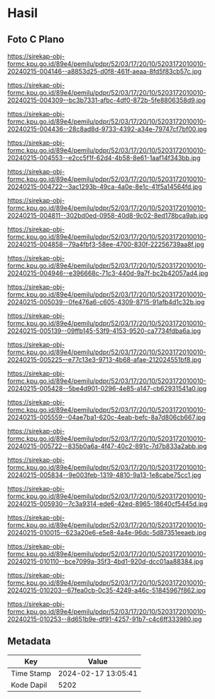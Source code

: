 # Hasil

## Foto C Plano

https://sirekap-obj-formc.kpu.go.id/89e4/pemilu/pdpr/52/03/17/20/10/5203172010010-20240215-004146--a8853d25-d0f8-461f-aeaa-8fd5f83cb57c.jpg

https://sirekap-obj-formc.kpu.go.id/89e4/pemilu/pdpr/52/03/17/20/10/5203172010010-20240215-004309--bc3b7331-afbc-4df0-872b-5fe8806358d9.jpg

https://sirekap-obj-formc.kpu.go.id/89e4/pemilu/pdpr/52/03/17/20/10/5203172010010-20240215-004436--28c8ad8d-9733-4392-a34e-79747cf7bf00.jpg

https://sirekap-obj-formc.kpu.go.id/89e4/pemilu/pdpr/52/03/17/20/10/5203172010010-20240215-004553--e2cc5f1f-62d4-4b58-8e61-1aaf14f343bb.jpg

https://sirekap-obj-formc.kpu.go.id/89e4/pemilu/pdpr/52/03/17/20/10/5203172010010-20240215-004722--3ac1293b-49ca-4a0e-8e1c-41f5a14564fd.jpg

https://sirekap-obj-formc.kpu.go.id/89e4/pemilu/pdpr/52/03/17/20/10/5203172010010-20240215-004811--302bd0ed-0958-40d8-9c02-8ed178bca9ab.jpg

https://sirekap-obj-formc.kpu.go.id/89e4/pemilu/pdpr/52/03/17/20/10/5203172010010-20240215-004858--79a4fbf3-58ee-4700-830f-22256739aa8f.jpg

https://sirekap-obj-formc.kpu.go.id/89e4/pemilu/pdpr/52/03/17/20/10/5203172010010-20240215-004946--e396668c-71c3-440d-9a7f-bc2b42057ad4.jpg

https://sirekap-obj-formc.kpu.go.id/89e4/pemilu/pdpr/52/03/17/20/10/5203172010010-20240215-005039--0fe476a6-c605-4309-8715-91afb4d1c32b.jpg

https://sirekap-obj-formc.kpu.go.id/89e4/pemilu/pdpr/52/03/17/20/10/5203172010010-20240215-005139--09ffb145-53f9-4153-9520-ca7734fdba6a.jpg

https://sirekap-obj-formc.kpu.go.id/89e4/pemilu/pdpr/52/03/17/20/10/5203172010010-20240215-005225--e77c13e3-9713-4b68-afae-212024551bf8.jpg

https://sirekap-obj-formc.kpu.go.id/89e4/pemilu/pdpr/52/03/17/20/10/5203172010010-20240215-005428--5be4d901-0296-4e85-a147-cb62931541a0.jpg

https://sirekap-obj-formc.kpu.go.id/89e4/pemilu/pdpr/52/03/17/20/10/5203172010010-20240215-005559--04ae7ba1-620c-4eab-befc-8a7d806cb667.jpg

https://sirekap-obj-formc.kpu.go.id/89e4/pemilu/pdpr/52/03/17/20/10/5203172010010-20240215-005722--835b0a6a-4f47-40c2-891c-7d7b833a2abb.jpg

https://sirekap-obj-formc.kpu.go.id/89e4/pemilu/pdpr/52/03/17/20/10/5203172010010-20240215-005834--9e003feb-1319-4810-9a13-1e8cabe75cc1.jpg

https://sirekap-obj-formc.kpu.go.id/89e4/pemilu/pdpr/52/03/17/20/10/5203172010010-20240215-005930--7c3a9314-ede6-42ed-8965-18640cf5445d.jpg

https://sirekap-obj-formc.kpu.go.id/89e4/pemilu/pdpr/52/03/17/20/10/5203172010010-20240215-010015--623a20e6-e5e8-4a4e-96dc-5d87351eeaeb.jpg

https://sirekap-obj-formc.kpu.go.id/89e4/pemilu/pdpr/52/03/17/20/10/5203172010010-20240215-010110--bce7099a-35f3-4bd1-920d-dcc01aa88384.jpg

https://sirekap-obj-formc.kpu.go.id/89e4/pemilu/pdpr/52/03/17/20/10/5203172010010-20240215-010203--67fea0cb-0c35-4249-a46c-51845967f862.jpg

https://sirekap-obj-formc.kpu.go.id/89e4/pemilu/pdpr/52/03/17/20/10/5203172010010-20240215-010253--8d651b9e-df91-4257-91b7-c4c6ff333980.jpg


## Metadata

| Key        | Value               |
| ---------- | ------------------- |
| Time Stamp | 2024-02-17 13:05:41 |
| Kode Dapil | 5202                |



